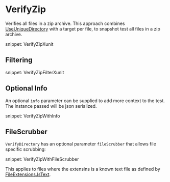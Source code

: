 # VerifyZip

Verifies all files in a zip archive. This approach combines [UseUniqueDirectory](/docs/naming.md#useuniquedirectory) with a target per file, to snapshot test all files in a zip archive.

snippet: VerifyZipXunit


## Filtering

snippet: VerifyZipFilterXunit


## Optional Info

An optional `info` parameter can be supplied to add more context to the test. The instance passed will be json serialized.

snippet: VerifyZipWithInfo


## FileScrubber

`VerifyDirectory` has an optional parameter `fileScrubber` that allows file specific scrubbing:

snippet: VerifyZipWithFileScrubber

This applies to files where the extensins is a known text file as defined by [FileExtensions.IsText](https://github.com/VerifyTests/EmptyFiles#istext).